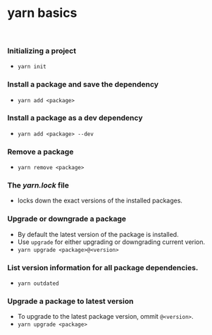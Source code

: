 # yarn basics

&nbsp;

### Initializing a project
* `yarn init`

### Install a package and save the dependency
* `yarn add <package>`

### Install a package as a dev dependency
* `yarn add <package> --dev`

### Remove a package
* `yarn remove <package>`

### The *yarn.lock* file
* locks down the exact versions of the installed packages.

### Upgrade or downgrade a package
* By default the latest version of the package is installed.
* Use `upgrade` for either upgrading or downgrading current verion.
* `yarn upgrade <package>@<version>`

### List version information for all package dependencies.
* `yarn outdated`

### Upgrade a package to latest version
* To upgrade to the latest package version, ommit `@<version>`.
* `yarn upgrade <package>`
